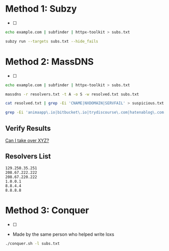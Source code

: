 
# Method 1: Subzy
- [ ]   
```bash
echo example.com | subfinder | httpx-toolkit > subs.txt

subzy run --targets subs.txt --hide_fails
```

# Method 2: MassDNS
- [ ] 
```bash
echo example.com | subfinder | httpx-toolkit > subs.txt

massdns -r resolvers.txt -t A -o S -w resolved.txt subs.txt

cat resolved.txt | grep -Ei 'CNAME|NXDOMAIN|SERVFAIL' > suspicious.txt

grep -Ei 'animaapp\.io|bitbucket\.io|trydiscourse\.com|hatenablog\.com|helpjuice\.com|helpscoutdocs\.com|helprace\.com|s\.strikinglydns\.com|na-west1\.surge\.sh|surveysparrow\.com|read\.uberflip\.com|wordpress\.com|worksites\.net'
```

## Verify Results
[Can I take over XYZ?](https://github.com/EdOverflow/can-i-take-over-xyz?tab=readme-ov-file)

## Resolvers List
```
129.250.35.251
208.67.222.222
208.67.220.222
1.0.0.1
8.8.4.4
8.8.8.8 
```

# Method 3: Conquer
- [ ] 
- Made by the same person who helped write loxs
```bash
./conquer.sh -l subs.txt
```

